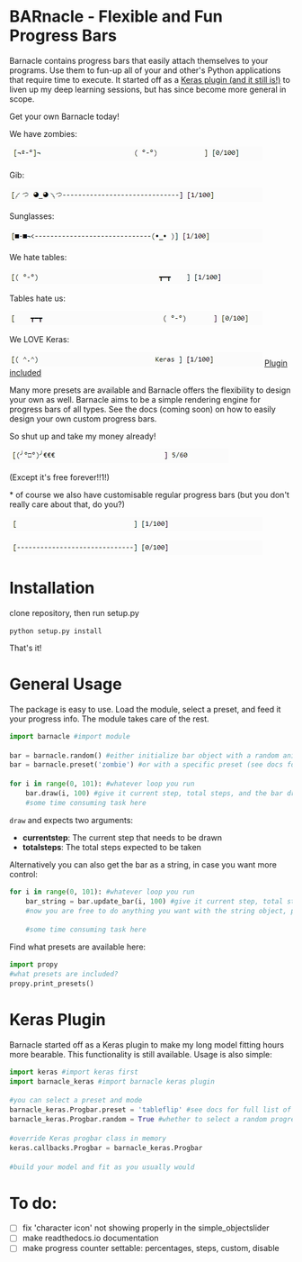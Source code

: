 # BARnacle - Flexible and Fun Progress Bars

Barnacle contains progress bars that easily attach themselves to your programs. Use them to fun-up all of your and other's Python applications that require time to execute. It started off as a [Keras plugin (and it still is!)](#keras-plugin) to liven up my deep learning sessions, but has since become more general in scope. 

Get your own Barnacle today!

We have zombies:

![zombie bar](gifs/Zombie.gif)

Gib:

![gib bar](gifs/Gib.gif)

Sunglasses:

![yeah bar](gifs/Yeah.gif)

We hate tables:

![tableflip bar](gifs/Tableflip.gif)

Tables hate us:

![gib bar](gifs/Sovietflip.gif)

We LOVE Keras:

![keras bar](gifs/Keras.gif) [Plugin included](#keras-plugin)


Many more presets are available and Barnacle offers the flexibility to design your own as well. Barnacle aims to be a simple rendering engine for progress bars of all types. See the docs (coming soon) on how to easily design your own custom progress bars.

So shut up and take my money already!

![money bar](gifs/shutupandtakemymoney.gif)

(Except it's free forever!!1!)

\* of course we also have customisable regular progress bars (but you don't really care about that, do you?)

![regular bar](gifs/Regular1.gif)

![regular2 bar](gifs/Regular2.gif)

# Installation
clone repository, then run setup.py

`python setup.py install`

That's it!

# General Usage
The package is easy to use. Load the module, select a preset, and feed it your progress info. The module takes care of the rest.
```Python
import barnacle #import module

bar = barnacle.random() #either initialize bar object with a random animation
bar = barnacle.preset('zombie') #or with a specific preset (see docs for full list)

for i in range(0, 101): #whatever loop you run
    bar.draw(i, 100) #give it current step, total steps, and the bar draws itself.
	#some time consuming task here
```

`draw` and expects two arguments:
- **currentstep**: The current step that needs to be drawn
- **totalsteps**: The total steps expected to be taken

Alternatively you can also get the bar as a string, in case you want more control:
```Python
for i in range(0, 101): #whatever loop you run
    bar_string = bar.update_bar(i, 100) #give it current step, total steps, and the bar draws itself.
	#now you are free to do anything you want with the string object, print it, eat it, cook it, whatever!
	
	#some time consuming task here
```

Find what presets are available here:
```Python
import propy
#what presets are included?
propy.print_presets()
```

# Keras Plugin
Barnacle started off as a Keras plugin to make my long model fitting hours more bearable. This functionality is still available. Usage is also simple:

```Python
import keras #import keras first
import barnacle_keras #import barnacle keras plugin

#you can select a preset and mode
barnacle_keras.Progbar.preset = 'tableflip' #see docs for full list of presets, 'random' for random
barnacle_keras.Progbar.random = True #whether to select a random progress bar every epoch

#override Keras progbar class in memory
keras.callbacks.Progbar = barnacle_keras.Progbar

#build your model and fit as you usually would
```

# To do:
- [ ] fix 'character icon' not showing properly in the simple_objectslider
- [ ] make readthedocs.io documentation
- [ ] make progress counter settable: percentages, steps, custom, disable